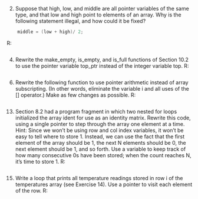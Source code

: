 2. Suppose that high, low, and middle are all pointer variables of the same type, and that low and high point to elements of an array. Why is the following statement illegal, and how could it be fixed?
```C 
    middle = (low + high)/ 2; 
```
R:
```C

```

4. Rewrite the make_empty, is_empty, and is_full functions of Section 10.2 to use the pointer variable top_ptr instead of the integer variable top.
R:
```C

```

6. Rewrite the following function to use pointer arithmetic instead of array subscripting. (In other words, eliminate the variable i and all uses of the [] operator.) Make as few changes as possible.
R:
```C

```

13. Section 8.2 had a program fragment in which two nested for loops initialized the array ident for use as an identity matrix. Rewrite this code, using a single pointer to step through the array one element at a time. Hint: Since we won’t be using row and col index variables, it won’t be easy to tell where to store 1. Instead, we can use the fact that the first element of the array should be 1, the next N elements should be 0, the next element should be 1, and so forth. Use a variable to keep track of how many consecutive 0s have been stored; when the count reaches N, it’s time to store 1.
R:
```C

```

15. Write a loop that prints all temperature readings stored in row i of the temperatures array (see Exercise 14). Use a pointer to visit each element of the row.
R:
```C

```